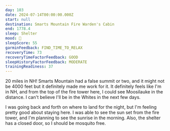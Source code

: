 ```yaml
---
day: 103
date: 2024-07-14T00:00:00.000Z
start: null
destination: Smarts Mountain Fire Warden's Cabin
end: 1778.4
sleep: Shelter
mood: 🙂
sleepScore: 55
garminFeedback: FIND_TIME_TO_RELAX
recoveryTime: 73
recoveryTimeFactorFeedback: GOOD
sleepHistoryFactorFeedback: MODERATE
trainingReadiness: 37
---
```

20 miles in NH! Smarts Mountain had a false summit or two, and it might not be 4000 feet but it definitely made me work for it. It definitely feels like I'm in NH, and from the top of the fire tower here, I could see Moosilauke in the distance. I can't believe I'll be in the Whites in the next few days.

I was going back and forth on where to land for the night, but I'm feeling pretty good about staying here. I was able to see the sun set from the fire tower, and I'm planning to see the sunrise in the morning. Also, the shelter has a closed door, so I should be mosquito free.
